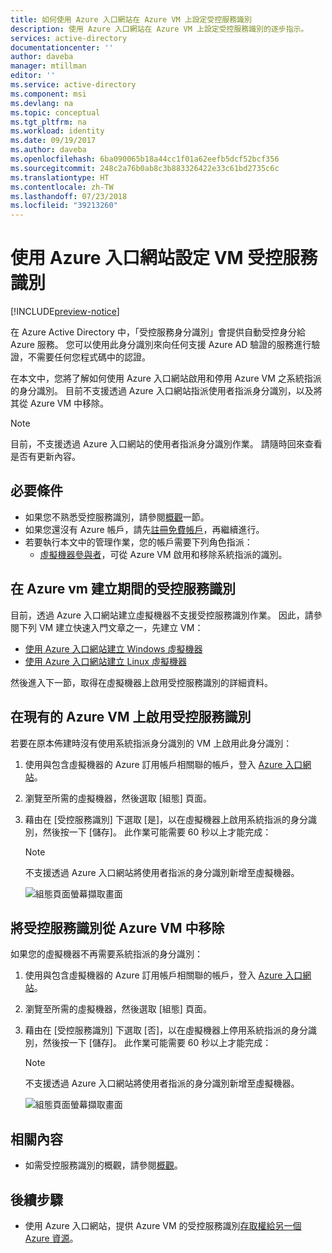 ```yaml
---
title: 如何使用 Azure 入口網站在 Azure VM 上設定受控服務識別
description: 使用 Azure 入口網站在 Azure VM 上設定受控服務識別的逐步指示。
services: active-directory
documentationcenter: ''
author: daveba
manager: mtillman
editor: ''
ms.service: active-directory
ms.component: msi
ms.devlang: na
ms.topic: conceptual
ms.tgt_pltfrm: na
ms.workload: identity
ms.date: 09/19/2017
ms.author: daveba
ms.openlocfilehash: 6ba090065b18a44cc1f01a62eefb5dcf52bcf356
ms.sourcegitcommit: 248c2a76b0ab8c3b883326422e33c61bd2735c6c
ms.translationtype: HT
ms.contentlocale: zh-TW
ms.lasthandoff: 07/23/2018
ms.locfileid: "39213260"
---
```

# <a name="configure-a-vm-managed-service-identity-using-the-azure-portal"></a>使用 Azure 入口網站設定 VM 受控服務識別

[!INCLUDE[preview-notice](../../../includes/active-directory-msi-preview-notice.md)]

在 Azure Active Directory 中，「受控服務身分識別」會提供自動受控身分給 Azure 服務。 您可以使用此身分識別來向任何支援 Azure AD 驗證的服務進行驗證，不需要任何您程式碼中的認證。 

在本文中，您將了解如何使用 Azure 入口網站啟用和停用 Azure VM 之系統指派的身分識別。 目前不支援透過 Azure 入口網站指派使用者指派身分識別，以及將其從 Azure VM 中移除。

> [!NOTE]
> 目前，不支援透過 Azure 入口網站的使用者指派身分識別作業。 請隨時回來查看是否有更新內容。 

## <a name="prerequisites"></a>必要條件

- 如果您不熟悉受控服務識別，請參閱[概觀](overview.md)一節。
- 如果您還沒有 Azure 帳戶，請先[註冊免費帳戶](https://azure.microsoft.com/free/)，再繼續進行。
- 若要執行本文中的管理作業，您的帳戶需要下列角色指派：
    - [虛擬機器參與者](/azure/role-based-access-control/built-in-roles#virtual-machine-contributor)，可從 Azure VM 啟用和移除系統指派的識別。

## <a name="managed-service-identity-during-creation-of-an-azure-vm"></a>在 Azure vm 建立期間的受控服務識別

目前，透過 Azure 入口網站建立虛擬機器不支援受控服務識別作業。 因此，請參閱下列 VM 建立快速入門文章之一，先建立 VM：

- [使用 Azure 入口網站建立 Windows 虛擬機器](../../virtual-machines/windows/quick-create-portal.md#create-virtual-machine)
- [使用 Azure 入口網站建立 Linux 虛擬機器](../../virtual-machines/linux/quick-create-portal.md#create-virtual-machine)  

然後進入下一節，取得在虛擬機器上啟用受控服務識別的詳細資料。

## <a name="enable-managed-service-identity-on-an-existing-azure-vm"></a>在現有的 Azure VM 上啟用受控服務識別

若要在原本佈建時沒有使用系統指派身分識別的 VM 上啟用此身分識別：

1. 使用與包含虛擬機器的 Azure 訂用帳戶相關聯的帳戶，登入 [Azure 入口網站](https://portal.azure.com)。

2. 瀏覽至所需的虛擬機器，然後選取 [組態] 頁面。

3. 藉由在 [受控服務識別] 下選取 [是]，以在虛擬機器上啟用系統指派的身分識別，然後按一下 [儲存]。 此作業可能需要 60 秒以上才能完成：

   > [!NOTE]
   > 不支援透過 Azure 入口網站將使用者指派的身分識別新增至虛擬機器。

   ![組態頁面螢幕擷取畫面](../managed-service-identity/media/msi-qs-configure-portal-windows-vm/create-windows-vm-portal-configuration-blade.png)  

## <a name="remove-managed-service-identity-from-an-azure-vm"></a>將受控服務識別從 Azure VM 中移除

如果您的虛擬機器不再需要系統指派的身分識別：

1. 使用與包含虛擬機器的 Azure 訂用帳戶相關聯的帳戶，登入 [Azure 入口網站](https://portal.azure.com)。 

2. 瀏覽至所需的虛擬機器，然後選取 [組態] 頁面。

3. 藉由在 [受控服務識別] 下選取 [否]，以在虛擬機器上停用系統指派的身分識別，然後按一下 [儲存]。 此作業可能需要 60 秒以上才能完成：

    > [!NOTE]
    > 不支援透過 Azure 入口網站將使用者指派的身分識別新增至虛擬機器。

   ![組態頁面螢幕擷取畫面](../managed-service-identity/media/msi-qs-configure-portal-windows-vm/create-windows-vm-portal-configuration-blade-disable.png)  

## <a name="related-content"></a>相關內容

- 如需受控服務識別的概觀，請參閱[概觀](overview.md)。

## <a name="next-steps"></a>後續步驟

- 使用 Azure 入口網站，提供 Azure VM 的受控服務識別[存取權給另一個 Azure 資源](howto-assign-access-portal.md)。

